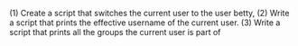 (1) Create a script that switches the current user to the user betty, (2) Write a script that prints the effective username of the current user. (3) Write a script that prints all the groups the current user is part of
